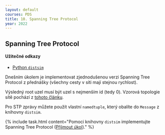 ```yaml
---
layout: default
courses: PDS
title: 10. Spanning Tree Protocol
year: 2022
---
```


## Spanning Tree Protocol

#### Užitečné odkazy
* [Python `distsim`](https://github.com/mikulatomas/distsim)

Dnešním úkolem je implementovat zjednodušenou verzi Spanning Tree Protocol z přednášky (všechny cesty v síti mají stejnou rychlost).

Výsledný root uzel musí být uzel s nejmenším id (tedy 0). Vzorová topologie sítě pochází z [tohoto článku](https://www.lewuathe.com/an-outline-of-spanning-tree-protocol.html).

Pro STP zprávy můžete použít vlastní `namedtuple`, který obalíte do `Message` z knihovny `distsim`.

{% include task.html content="Pomoci knihovny <code>distsim</code> implementujte Spanning Tree Protocol (<a href='https://classroom.github.com/a/_WxTyS1A'>Příjmout úkol</a>)." %}
